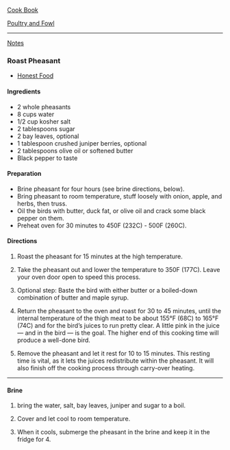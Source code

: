 [Cook Book](https://github.com/vmsmith/CookBook/blob/master/README.md)

[Poultry and Fowl](https://github.com/vmsmith/CookBook/blob/master/poultry_fowl.md)  

-----  

[Notes](https://github.com/vmsmith/CookBook/blob/master/notes.md)

### Roast Pheasant
* [Honest Food](https://honest-food.net/roast-pheasant-recipe/)    

#### Ingredients  

* 2 whole pheasants
* 8 cups water
* 1/2 cup kosher salt
* 2 tablespoons sugar
* 2 bay leaves, optional
* 1 tablespoon crushed juniper berries, optional
* 2 tablespoons olive oil or softened butter
* Black pepper to taste

#### Preparation  
* Brine pheasant for four hours (see brine directions, below).  
* Bring pheasant to room temperature, stuff loosely with onion, apple, and herbs, then truss.  
* Oil the birds with butter, duck fat, or olive oil and crack some black pepper on them.  
* Preheat oven for 30 minutes to 450F (232C) - 500F (260C).

#### Directions  

1. Roast the pheasant for 15 minutes at the high temperature. 

2. Take the pheasant out and lower the temperature to 350F (177C). Leave your oven door open to speed this process.  

3. Optional step: Baste the bird with either butter or a boiled-down combination of butter and maple syrup.  

4. Return the pheasant to the oven and roast for 30 to 45 minutes, until the internal temperature of the thigh meat to be about 155°F (68C) to 165°F (74C) and for the bird’s juices to run pretty clear. A little pink in the juice — and in the bird — is the goal. The higher end of this cooking time will produce a well-done bird.  

5. Remove the pheasant and let it rest for 10 to 15 minutes. This resting time is vital, as it lets the juices redistribute within the pheasant. It will also finish off the cooking process through carry-over heating.

-----

#### Brine  

1. bring the water, salt, bay leaves, juniper and sugar to a boil.  

2. Cover and let cool to room temperature. 

3. When it cools, submerge the pheasant in the brine and keep it in the fridge for 4. 
